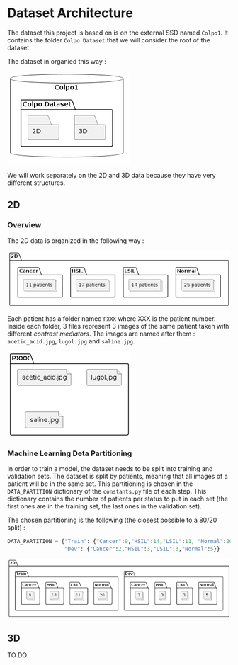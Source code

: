# Dataset Architecture

The dataset this project is based on is on the external SSD named `Colpo1`. It contains the folder `Colpo Dataset` that we will consider the root of the dataset.

The dataset in organied this way :

![Global architecture](png/global_architecture.png)

We will work separately on the 2D and 3D data because they have very different structures. 

## 2D

### Overview

The 2D data is organized in the following way :

![2D data architecture](png/2D_data_architecture.png)

Each patient has a folder named `PXXX` where XXX is the patient number. Inside each folder, 3 files represent 3 images of the same patient taken with different *contrast mediators*. The images are named after them : `acetic_acid.jpg`, `lugol.jpg` and `saline.jpg`. 

![2D patient data](png/2D_patient_data.png)

### Machine Learning Deta Partitioning

In order to train a model, the dataset needs to be split into training and validation sets. The dataset is split by patients, meaning that all images of a patient will be in the same set. This partitioning is chosen in the `DATA_PARTITION` dictionary of the `constants.py` file of each step. This dictionary contains the number of patients per status to put in each set (the first ones are in the training set, the last ones in the validation set).

The chosen partitioning is the following (the closest possible to a 80/20 split) :

```python
DATA_PARTITION = {"Train": {"Cancer":9,"HSIL":14,"LSIL":11, "Normal":20},
                  "Dev": {"Cancer":2,"HSIL":3,"LSIL":3,"Normal":5}}
```

![2D AI partition](png/2D_AI_partition.png)


## 3D 

TO DO
